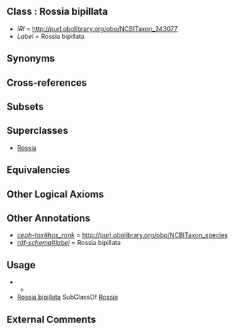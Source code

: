 
## Class : Rossia bipillata

 * *IRI* = http://purl.obolibrary.org/obo/NCBITaxon_243077
 * *Label* = Rossia bipillata

## Synonyms


## Cross-references


## Subsets


## Superclasses

 * [Rossia](../../NCBITaxon/32/NCBITaxon_34532.md)

## Equivalencies


## Other Logical Axioms


## Other Annotations

 * *[ceph-tax#has_rank](../../ceph-tax#has/nk/ceph-tax#has_rank.md)* = http://purl.obolibrary.org/obo/NCBITaxon_species
 * *[rdf-schema#label](../../el/rdf-schema#label.md)* = Rossia bipillata

## Usage

 * -
 * [Rossia bipillata](../../NCBITaxon/77/NCBITaxon_243077.md) SubClassOf [Rossia](../../NCBITaxon/32/NCBITaxon_34532.md)

## External Comments

